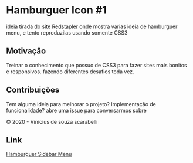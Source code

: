 # Hamburguer Icon  #1
ideia tirada do site [Redstapler](https://redstapler.co/10-awesome-css-hamburger-menu/) onde mostra varias ideia de hamburguer menu, e tento reproduzilas usando somente CSS3

## Motivação
Treinar o conhecimento que possuo de CSS3 para fazer sites mais bonitos e responsivos. fazendo diferentes desafios toda vez.

## Contribuições
Tem alguma ideia para melhorar o projeto? Implementação de funcionalidade? abre uma issue para conversarmos sobre

© 2020 - Vinicius de souza scarabelli

## Link
[Hamburguer Sidebar Menu](https://s0nes.github.io/Off-Canvas-sidebar-menu/hamburguer1.html)
